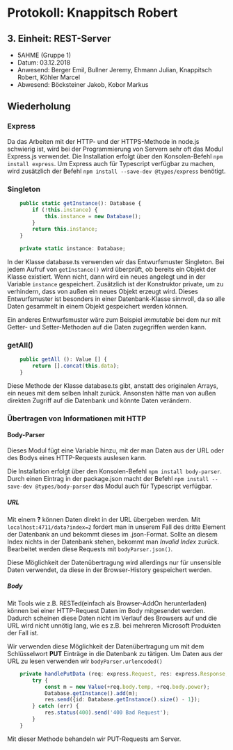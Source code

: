 # Protokoll: Knappitsch Robert
## 3. Einheit: REST-Server

* 5AHME (Gruppe 1)
* Datum: 03.12.2018
* Anwesend: Berger Emil, Bullner Jeremy, Ehmann Julian, Knappitsch Robert, Köhler Marcel
* Abwesend: Böcksteiner Jakob, Kobor Markus

## Wiederholung

### Express
Da das Arbeiten mit der HTTP- und der HTTPS-Methode in node.js schwierig ist, wird bei der Programmierung von Servern sehr oft das Modul Express.js verwendet. Die Installation erfolgt über den Konsolen-Befehl ```npm install express```. Um Express auch für Typescript verfügbar zu machen, wird zusätzlich der Befehl ```npm install --save-dev @types/express``` benötigt.

### Singleton
```Typescript
    public static getInstance(): Database {
        if (!this.instance) {
            this.instance = new Database();
        }
        return this.instance;
    }
    
    private static instance: Database;
```
In der Klasse database.ts verwenden wir das Entwurfsmuster Singleton. Bei jedem Aufruf von ```getInstance()``` wird überprüft, ob bereits ein Objekt der Klasse existiert. Wenn nicht, dann wird ein neues angelegt und in der Variable ```instance``` gespeichert. Zusätzlich ist der Konstruktor private, um zu verhindern, dass von außen ein neues Objekt erzeugt wird. Dieses Entwurfsmuster ist besonders in einer Datenbank-Klasse sinnvoll, da so alle Daten gesammelt in einem Objekt gespeichert werden können.

Ein anderes Entwurfsmuster wäre zum Beispiel *immutable* bei dem nur mit Getter- und Setter-Methoden auf die Daten zugegriffen werden kann.

### getAll()
```Typescript
    public getAll (): Value [] {
        return [].concat(this.data);
    }
```
Diese Methode der Klasse database.ts gibt, anstatt des originalen Arrays, ein neues mit dem selben Inhalt zurück. Ansonsten hätte man von außen direkten Zugriff auf die Datenbank und könnte Daten verändern.

### Übertragen von Informationen mit HTTP

#### Body-Parser
Dieses Modul fügt eine Variable hinzu, mit der man Daten aus der URL oder des Bodys eines HTTP-Requests auslesen kann.

Die Installation erfolgt über den Konsolen-Befehl ```npm install body-parser```. Durch einen Eintrag in der package.json macht der Befehl ```npm install --save-dev @types/body-parser``` das Modul auch für Typescript verfügbar.

##### URL
Mit einem **?** können Daten direkt in der URL übergeben werden. Mit ```localhost:4711/data?index=2``` fordert man in unserem Fall des dritte Element der Datenbank an und bekommt dieses im .json-Format. Sollte an diesem Index nichts in der Datenbank stehen, bekommt man *Invalid Index* zurück. Bearbeitet werden diese Requests mit ```bodyParser.json()```. 

Diese Möglichkeit der Datenübertragung wird allerdings nur für unsensible Daten verwendet, da diese in der Browser-History gespeichert werden.

##### Body
Mit Tools wie z.B. RESTed(einfach als Browser-AddOn herunterladen) können bei einer HTTP-Request Daten im Body mitgesendet werden. Dadurch scheinen diese Daten nicht im Verlauf des Browsers auf und die URL wird nicht unnötig lang, wie es z.B. bei mehreren Microsoft Produkten der Fall ist.

Wir verwenden diese Möglichkeit der Datenübertragung um mit dem Schlüsselwort **PUT** Einträge in die Datenbank zu tätigen. Um Daten aus der URL zu lesen verwenden wir ```bodyParser.urlencoded()```

```Typescript
    private handlePutData (req: express.Request, res: express.Response, next: express.NextFunction) {
        try {
            const m = new Value(+req.body.temp, +req.body.power);
            Database.getInstance().add(m);
            res.send({id: Database.getInstance().size() - 1});
        } catch (err) {
            res.status(400).send('400 Bad Request');
        }
    }
```
Mit dieser Methode behandeln wir PUT-Requests am Server. 


